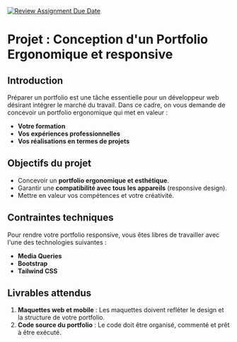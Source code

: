 [![Review Assignment Due Date](https://classroom.github.com/assets/deadline-readme-button-22041afd0340ce965d47ae6ef1cefeee28c7c493a6346c4f15d667ab976d596c.svg)](https://classroom.github.com/a/IImiEBmR)
# Projet : Conception d'un Portfolio Ergonomique et responsive

## Introduction
Préparer un portfolio est une tâche essentielle pour un développeur web désirant intégrer le marché du travail. Dans ce cadre, on vous demande de concevoir un portfolio ergonomique qui met en valeur :
- **Votre formation**
- **Vos expériences professionnelles**
- **Vos réalisations en termes de projets**

## Objectifs du projet
- Concevoir un **portfolio ergonomique et esthétique**.
- Garantir une **compatibilité avec tous les appareils** (responsive design).
- Mettre en valeur vos compétences et votre créativité.

## Contraintes techniques
Pour rendre votre portfolio responsive, vous êtes libres de travailler avec l'une des technologies suivantes :
- **Media Queries**
- **Bootstrap**
- **Tailwind CSS**

## Livrables attendus
1. **Maquettes web et mobile** : Les maquettes doivent refléter le design et la structure de votre portfolio.
2. **Code source du portfolio** : Le code doit être organisé, commenté et prêt à être exécuté.

